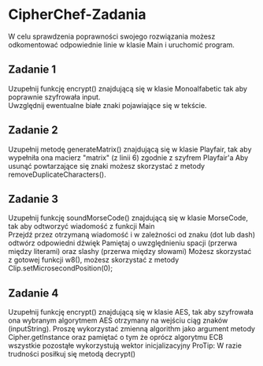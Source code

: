 # CipherChef-Zadania

W celu sprawdzenia poprawności swojego rozwiązania możesz odkomentować odpowiednie linie w klasie Main i uruchomić program.

## Zadanie 1

Uzupełnij funkcję encrypt() znajdującą się w klasie Monoalfabetic tak aby poprawnie szyfrowała input. \
Uwzględnij ewentualne białe znaki pojawiające się w tekście.

## Zadanie 2

Uzupełnij metodę generateMatrix() znajdującą się w klasie Playfair, tak aby wypełniła ona macierz "matrix" (z linii 6) zgodnie z szyfrem Playfair'a 
Aby usunąć powtarzające się znaki możesz skorzystać z metody removeDuplicateCharacters(). 


## Zadanie 3
Uzupełnij funkcję soundMorseCode() znajdującą się w klasie MorseCode, tak aby odtworzyć wiadomość z funkcji Main \
Przejdź przez otrzymaną wiadomość i w zależności od znaku (dot lub dash) odtwórz odpowiedni dźwięk 
Pamiętaj o uwzględnieniu spacji (przerwa między literami) oraz slashy (przerwa między słowami) 
Możesz skorzystać z gotowej funkcji w8(), możesz skorzystać z metody Clip.setMicrosecondPosition(0); 


## Zadanie 4
Uzupełnij funkcję encrypt() znajdującą się w klasie AES, tak aby szyfrowała ona wybranym algorytmem AES otrzymany na wejściu ciąg znaków (inputString). 
Proszę wykorzystać zmienną algorithm jako argument metody Cipher.getInstance oraz pamiętać o tym że
oprócz algorytmu ECB wszystkie pozostąłe wykorzystują wektor inicjalizacyjny 
ProTip: W razie trudności posiłkuj się metodą decrypt() 

